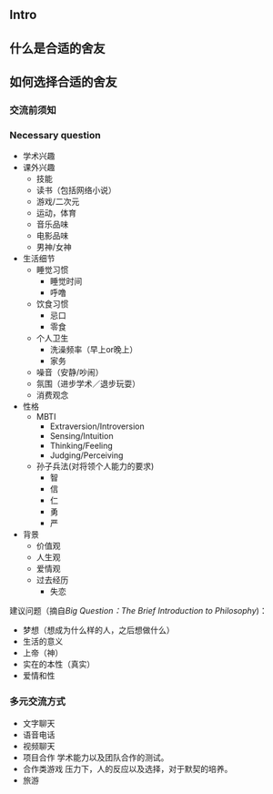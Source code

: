 ## Intro
## 什么是合适的舍友
## 如何选择合适的舍友
### 交流前须知
### Necessary question
* 学术兴趣
* 课外兴趣
    * 技能
    * 读书（包括网络小说）
    * 游戏/二次元
    * 运动，体育
    * 音乐品味
    * 电影品味
    * 男神/女神
* 生活细节
    * 睡觉习惯
        * 睡觉时间
        * 呼噜
    * 饮食习惯
        * 忌口
        * 零食
    * 个人卫生
        * 洗澡频率（早上or晚上）
        * 家务
    * 噪音（安静/吵闹）
    * 氛围（进步学术／退步玩耍）
    * 消费观念
* 性格
    * MBTI
        * Extraversion/Introversion
        * Sensing/Intuition
        * Thinking/Feeling
        * Judging/Perceiving
    * 孙子兵法(对将领个人能力的要求)
        * 智
        * 信
        * 仁
        * 勇
        * 严
* 背景
    * 价值观
    * 人生观
    * 爱情观
    * 过去经历
        * 失恋

建议问题（摘自*Big Question：The Brief Introduction to Philosophy*)：
* 梦想（想成为什么样的人，之后想做什么）
* 生活的意义
* 上帝（神）
* 实在的本性（真实）
* 爱情和性

### 多元交流方式
* 文字聊天
* 语音电话
* 视频聊天
* 项目合作
    学术能力以及团队合作的测试。
* 合作类游戏
    压力下，人的反应以及选择，对于默契的培养。
* 旅游

